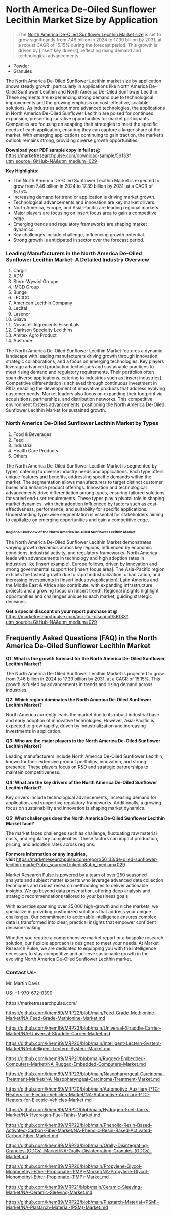 <h1>North America De-Oiled Sunflower Lecithin Market&nbsp;Size by Application</h1><blockquote><p>The <a href="https://marketresearchpulse.com/download-sample/56133?utm_source=GitHub-NA&amp;utm_medium=029">North America De-Oiled Sunflower Lecithin Market size</a> is set to grow significantly from 7.46 billion in 2024 to 17.39 billion by 2031, at a robust CAGR of 15.15% during the forecast period. This growth is driven by [insert key drivers], reflecting rising demand and technological advancements.</p></blockquote><ul><li>Powder<li> Granules</li></ul><p>The North America De-Oiled Sunflower Lecithin market size by application shows steady growth, particularly in applications like North America De-Oiled Sunflower Lecithin and North America De-Oiled Sunflower Lecithin. These segments are experiencing strong demand due to technological improvements and the growing emphasis on cost-effective, scalable solutions. As industries adopt more advanced technologies, the applications in North America De-Oiled Sunflower Lecithin are poised for continued expansion, presenting lucrative opportunities for market participants. Companies are focusing on adapting their strategies to meet the specific needs of each application, ensuring they can capture a larger share of the market. With emerging applications continuing to gain traction, the market’s outlook remains strong, providing diverse growth opportunities.</p><p><strong>Download your PDF sample copy in full at @ </strong><a href="https://marketresearchpulse.com/download-sample/56133?utm_source=GitHub-NA&amp;utm_medium=029">https://marketresearchpulse.com/download-sample/56133?utm_source=GitHub-NA&amp;utm_medium=029</a></p><p><strong>Key Highlights: </strong></p><ul><li>The North America De-Oiled Sunflower Lecithin Market is expected to grow from 7.46 billion in 2024 to 17.39 billion by 2031, at a CAGR of 15.15%.</li><li>Increasing demand for trend or application is driving market growth.</li><li>Technological advancements and innovation are key market drivers.</li><li>North America, Europe, and Asia-Pacific are leading regional markets.</li><li>Major players are focusing on insert focus area to gain a competitive edge.</li><li>Emerging trends and regulatory frameworks are shaping market dynamics.</li><li>Key challenges include challenge, influencing growth potential.</li><li>Strong growth is anticipated in sector over the forecast period.</li></ul><h3>Leading Manufacturers in the North America De-Oiled Sunflower Lecithin Market: A Detailed Industry Overview</h3><ol><li>Cargill</li><li>ADM</li><li>Stern-Wywiol Gruppe</li><li>IMCD Group</li><li>Bunge</li><li>LECICO</li><li>American Lecithin Company</li><li>Lecital</li><li>Lasenor</li><li>Giiava</li><li>Novastell Ingredients Essentials</li><li>Clarkson Specialty Lecithins</li><li>Amitex Agro Product</li><li>Austrade</li></ol><div class="flex max-w-full flex-col flex-grow"><div class="min-h-8 text-message flex w-full flex-col items-end gap-2 whitespace-normal break-words [.text-message+&amp;]:mt-5" dir="auto" data-message-author-role="assistant" data-message-id="fd8432e4-4910-450d-b182-61b7bfb0a01f" data-message-model-slug="gpt-4o"><div class="flex w-full flex-col gap-1 empty:hidden first:pt-[3px]"><div class="markdown prose w-full break-words dark:prose-invert light"><p>The North America De-Oiled Sunflower Lecithin Market features a dynamic landscape with leading manufacturers driving growth through innovation, strategic collaborations, and a focus on emerging technologies. Key players leverage advanced production techniques and sustainable practices to meet rising demand and regulatory requirements. Their portfolios often span diverse applications, catering to industries such as [insert industries]. Competitive differentiation is achieved through continuous investment in R&amp;D, enabling the development of innovative products that address evolving customer needs. Market leaders also focus on expanding their footprint via acquisitions, partnerships, and distribution networks. This competitive environment fosters advancements, positioning the North America De-Oiled Sunflower Lecithin Market for sustained growth.</p></div></div></div></div><h3>North America De-Oiled Sunflower Lecithin Market by Types</h3><ol><li>Food & Beverages<li> Feed<li> Industrial<li> Health Care Products<li> Others</li></ol><div class="flex max-w-full flex-col flex-grow"><div class="min-h-8 text-message flex w-full flex-col items-end gap-2 whitespace-normal break-words [.text-message+&amp;]:mt-5" dir="auto" data-message-author-role="assistant" data-message-id="084470be-0bb7-4664-bddf-5156b4f41249" data-message-model-slug="gpt-4o-mini"><div class="flex w-full flex-col gap-1 empty:hidden first:pt-[3px]"><div class="markdown prose w-full break-words dark:prose-invert light"><p>The North America De-Oiled Sunflower Lecithin Market is segmented by types, catering to diverse industry needs and applications. Each type offers unique features and benefits, addressing specific demands within the market. The segmentation allows manufacturers to target distinct customer bases and enhance product offerings. Innovation and technological advancements drive differentiation among types, ensuring tailored solutions for varied end-user requirements. These types play a pivotal role in shaping market dynamics, with their adoption influenced by factors such as cost-effectiveness, performance, and suitability for specific applications. Understanding type-wise segmentation is essential for stakeholders aiming to capitalize on emerging opportunities and gain a competitive edge.</p></div></div></div></div><h3><span style="font-size: 11px;">Regional Overview of the North America De-Oiled Sunflower Lecithin Market</span></h3><div class="flex max-w-full flex-col flex-grow"><div class="min-h-8 text-message flex w-full flex-col items-end gap-2 whitespace-normal break-words [.text-message+&amp;]:mt-5" dir="auto" data-message-author-role="assistant" data-message-id="e9038762-ce64-4e30-91c9-9bd413514231" data-message-model-slug="gpt-4o-mini"><div class="flex w-full flex-col gap-1 empty:hidden first:pt-[3px]"><div class="markdown prose w-full break-words dark:prose-invert light"><p>The North America De-Oiled Sunflower Lecithin Market demonstrates varying growth dynamics across key regions, influenced by economic conditions, industrial activity, and regulatory frameworks. North America leads with advancements in technology and high adoption rates in industries like [insert example]. Europe follows, driven by innovation and strong governmental support for [insert focus area]. The Asia-Pacific region exhibits the fastest growth due to rapid industrialization, urbanization, and increasing investments in [insert industry/application]. Latin America and the Middle East &amp; Africa also contribute, with expanding infrastructure projects and a growing focus on [insert trend]. Regional insights highlight opportunities and challenges unique to each market, guiding strategic decisions.</p></div></div></div></div><p><strong>Get a special discount on your report purchase at @ </strong><a href="https://marketresearchpulse.com/ask-for-discount/56133?utm_source=GitHub-NA&amp;utm_medium=029">https://marketresearchpulse.com/ask-for-discount/56133?utm_source=GitHub-NA&amp;utm_medium=029</a></p><h2>Frequently Asked Questions (FAQ) in the North America De-Oiled Sunflower Lecithin Market</h2><p><strong>Q1: What is the growth forecast for the North America De-Oiled Sunflower Lecithin Market?</strong></p><p>The North America De-Oiled Sunflower Lecithin Market is projected to grow from 7.46 billion in 2024 to 17.39 billion by 2031, at a CAGR of 15.15%. This growth is fueled by advancements in trends and rising demand across industries.</p><p><strong>Q2: Which region dominates the North America De-Oiled Sunflower Lecithin Market?</strong></p><p>North America currently leads the market due to its robust industrial base and early adoption of innovative technologies. However, Asia-Pacific is expected to grow rapidly, driven by industrialization and increasing investments in application.</p><p><strong>Q3: Who are the major players in the North America De-Oiled Sunflower Lecithin Market?</strong></p><p>Leading manufacturers include North America De-Oiled Sunflower Lecithin, known for their extensive product portfolios, innovation, and strong presence. These players focus on R&amp;D and strategic partnerships to maintain competitiveness.</p><p><strong>Q4: What are the key drivers of the North America De-Oiled Sunflower Lecithin Market?</strong></p><p>Key drivers include technological advancements, increasing demand for application, and supportive regulatory frameworks. Additionally, a growing focus on sustainability and innovation is shaping market dynamics.</p><p><strong>Q5: What challenges does the North America De-Oiled Sunflower Lecithin Market face?</strong></p><p>The market faces challenges such as challenge, fluctuating raw material costs, and regulatory complexities. These factors can impact production, pricing, and adoption rates across regions.</p><p><strong>For more information or any inquiries, visit&nbsp;</strong><a href="https://marketresearchpulse.com/report/56133/de-oiled-sunflower-lecithin-market?utm_source=Linkedin&utm_medium=029">https://marketresearchpulse.com/report/56133/de-oiled-sunflower-lecithin-market?utm_source=Linkedin&utm_medium=029</a></p><p>Market Research Pulse is powered by a team of over 250 seasoned analysts and subject matter experts who leverage advanced data collection techniques and robust research methodologies to deliver actionable insights. We go beyond data presentation, offering deep analysis and strategic recommendations tailored to your business goals.</p><p>With expertise spanning over 25,000 high-growth and niche markets, we specialize in providing customized solutions that address your unique challenges. Our commitment to actionable intelligence ensures complex data is transformed into clear, practical insights that empower confident decision-making.</p><p>Whether you require a comprehensive market report or a bespoke research solution, our flexible approach is designed to meet your needs. At Market Research Pulse, we are dedicated to equipping you with the intelligence necessary to stay competitive and achieve sustainable growth in the evolving North America De-Oiled Sunflower Lecithin market.</p><h3><strong>Contact Us-</strong></h3><p>Mr. Martin Davis</p><p>US: +1-970-672-0390</p><p>https://marketresearchpulse.com/</p><p><a href="https://github.com/khem89/MRP22/blob/main/Feed-Grade-Methionine-Market/NA-Feed-Grade-Methionine-Market.md">https://github.com/khem89/MRP22/blob/main/Feed-Grade-Methionine-Market/NA-Feed-Grade-Methionine-Market.md</a></p><p><a href="https://github.com/khem89/MRP23/blob/main/Universal-Straddle-Carrier-Market/NA-Universal-Straddle-Carrier-Market.md">https://github.com/khem89/MRP23/blob/main/Universal-Straddle-Carrier-Market/NA-Universal-Straddle-Carrier-Market.md</a></p><p><a href="https://github.com/khem89/MRP20/blob/main/Intelligent-Lectern-System-Market/NA-Intelligent-Lectern-System-Market.md">https://github.com/khem89/MRP20/blob/main/Intelligent-Lectern-System-Market/NA-Intelligent-Lectern-System-Market.md</a></p><p><a href="https://github.com/khem89/MRP21/blob/main/Rugged-Embedded-Computers-Market/NA-Rugged-Embedded-Computers-Market.md">https://github.com/khem89/MRP21/blob/main/Rugged-Embedded-Computers-Market/NA-Rugged-Embedded-Computers-Market.md</a></p><p><a href="https://github.com/khem89/MRP23/blob/main/Nasopharyngeal-Carcinoma-Treatment-Market/NA-Nasopharyngeal-Carcinoma-Treatment-Market.md">https://github.com/khem89/MRP23/blob/main/Nasopharyngeal-Carcinoma-Treatment-Market/NA-Nasopharyngeal-Carcinoma-Treatment-Market.md</a></p><p><a href="https://github.com/khem89/MRP20/blob/main/Automotive-Auxiliary-PTC-Heaters-for-Electric-Vehicles-Market/NA-Automotive-Auxiliary-PTC-Heaters-for-Electric-Vehicles-Market.md">https://github.com/khem89/MRP20/blob/main/Automotive-Auxiliary-PTC-Heaters-for-Electric-Vehicles-Market/NA-Automotive-Auxiliary-PTC-Heaters-for-Electric-Vehicles-Market.md</a></p><p><a href="https://github.com/khem89/MRP21/blob/main/Hydrogen-Fuel-Tanks-Market/NA-Hydrogen-Fuel-Tanks-Market.md">https://github.com/khem89/MRP21/blob/main/Hydrogen-Fuel-Tanks-Market/NA-Hydrogen-Fuel-Tanks-Market.md</a></p><p><a href="https://github.com/khem89/MRP22/blob/main/Phenolic-Resin-Based-Activated-Carbon-Fiber-Market/NA-Phenolic-Resin-Based-Activated-Carbon-Fiber-Market.md">https://github.com/khem89/MRP22/blob/main/Phenolic-Resin-Based-Activated-Carbon-Fiber-Market/NA-Phenolic-Resin-Based-Activated-Carbon-Fiber-Market.md</a></p><p><a href="https://github.com/khem89/MRP23/blob/main/Orally-Disintegrating-Granules-(ODGs)-Market/NA-Orally-Disintegrating-Granules-(ODGs)-Market.md">https://github.com/khem89/MRP23/blob/main/Orally-Disintegrating-Granules-(ODGs)-Market/NA-Orally-Disintegrating-Granules-(ODGs)-Market.md</a></p><p><a href="https://github.com/khem89/MRP20/blob/main/Propylene-Glycol-Monomethyl-Ether-Propionate-(PMP)-Market/NA-Propylene-Glycol-Monomethyl-Ether-Propionate-(PMP)-Market.md">https://github.com/khem89/MRP20/blob/main/Propylene-Glycol-Monomethyl-Ether-Propionate-(PMP)-Market/NA-Propylene-Glycol-Monomethyl-Ether-Propionate-(PMP)-Market.md</a></p><p><a href="https://github.com/khem89/MRP21/blob/main/Ceramic-Sleeving-Market/NA-Ceramic-Sleeving-Market.md">https://github.com/khem89/MRP21/blob/main/Ceramic-Sleeving-Market/NA-Ceramic-Sleeving-Market.md</a></p><p><a href="https://github.com/khem89/MRP22/blob/main/Plastarch-Material-(PSM)-Market/NA-Plastarch-Material-(PSM)-Market.md">https://github.com/khem89/MRP22/blob/main/Plastarch-Material-(PSM)-Market/NA-Plastarch-Material-(PSM)-Market.md</a></p>
